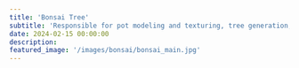 ```yaml
---
title: 'Bonsai Tree'
subtitle: 'Responsible for pot modeling and texturing, tree generation, photogrammetry scan processing, tree texturing, and rendering'
date: 2024-02-15 00:00:00
description: 
featured_image: '/images/bonsai/bonsai_main.jpg'
---
```


##

